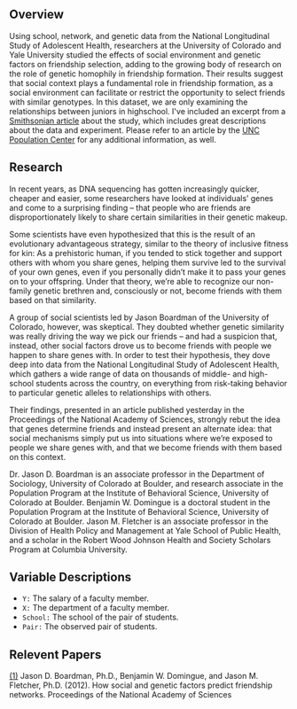 ## Overview

Using school, network, and genetic data from the National Longitudinal Study of Adolescent Health, researchers at the University of Colorado and Yale University studied the effects of social environment and genetic factors on friendship selection, adding to the growing body of research on the role of genetic homophily in friendship formation. Their results suggest that social context plays a fundamental role in friendship formation, as a social environment can facilitate or restrict the opportunity to select friends with similar genotypes. In this dataset, we are only examining the relationships between juniors in highschool. I've included an excerpt from a [Smithsonian article](https://www.smithsonianmag.com/science-nature/do-we-really-pick-our-friends-based-on-genetic-similarities-65880799/) about the study, which includes great descriptions about the data and experiment. Please refer to an article by the [UNC Population Center](http://www.cpc.unc.edu/projects/addhealth/news/add-health-study-do-we-really-pick-our-friends-based-on-genetic-similarities) for any additional information, as well.

## Research

In recent years, as DNA sequencing has gotten increasingly quicker, cheaper and easier, some researchers have looked at individuals’ genes and come to a surprising finding – that people who are friends are disproportionately likely to share certain similarities in their genetic makeup. 

Some scientists have even hypothesized that this is the result of an evolutionary advantageous strategy, similar to the theory of inclusive fitness for kin: As a prehistoric human, if you tended to stick together and support others with whom you share genes, helping them survive led to the survival of your own genes, even if you personally didn’t make it to pass your genes on to your offspring.  Under that theory, we’re able to recognize our non-family genetic brethren and, consciously or not, become friends with them based on that similarity.

A group of social scientists led by Jason Boardman of the University of Colorado, however, was skeptical.  They doubted whether genetic similarity was really driving the way we pick our friends – and had a suspicion that, instead, other social factors drove us to become friends with people we happen to share genes with.  In order to test their hypothesis, they dove deep into data from the National Longitudinal Study of Adolescent Health, which gathers a wide range of data on thousands of middle- and high-school students across the country, on everything from risk-taking behavior to particular genetic alleles to relationships with others.

Their findings, presented in an article published yesterday in the Proceedings of the National Academy of Sciences, strongly rebut the idea that genes determine friends and instead present an alternate idea: that social mechanisms simply put us into situations where we’re exposed to people we share genes with, and that we become friends with them based on this context.

Dr. Jason D. Boardman is an associate professor in the Department of Sociology, University of Colorado at Boulder, and research associate in the Population Program at the Institute of Behavioral Science, University of Colorado at Boulder.  Benjamin W. Domingue is a doctoral student in the Population Program at the Institute of Behavioral Science, University of Colorado at Boulder.  Jason M. Fletcher is an associate professor in the Division of Health Policy and Management at Yale School of Public Health, and a scholar in the Robert Wood Johnson Health and Society Scholars Program at Columbia University. 

## Variable Descriptions

- `Y:` The salary of a faculty member.
- `X:` The department of a faculty member.
- `School:` The school of the pair of students.
- `Pair:` The observed pair of students.

## Relevent Papers

[(1)](http://www.ncbi.nlm.nih.gov/pmc/articles/PMC3491494/) Jason D. Boardman, Ph.D., Benjamin W. Domingue, and Jason M. Fletcher, Ph.D. (2012). How social and genetic factors predict friendship networks. Proceedings of the National Academy of Sciences
